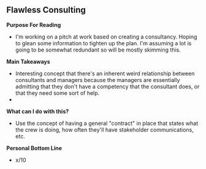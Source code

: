 ## Flawless Consulting

**Purpose For Reading**
- I'm working on a pitch at work based on creating a consultancy. Hoping to glean some information to tighten up the plan. I'm assuming a lot is going to be somewhat redundant so will be mostly skimming this.
 
**Main Takeaways**
- Interesting concept that there's an inherent weird relationship between consultants and managers because the managers are essentially admitting that they don't have a competency that the consultant does, or that they need some sort of help.
- 

**What can I do with this?**
- Use the concept of having a general "contract" in place that states what the crew is doing, how often they'll have stakeholder communications, etc.

**Personal Bottom Line**
- x/10
<!--stackedit_data:
eyJoaXN0b3J5IjpbODcyNTM1ODMwLDExNzM5MjQyMTRdfQ==
-->
